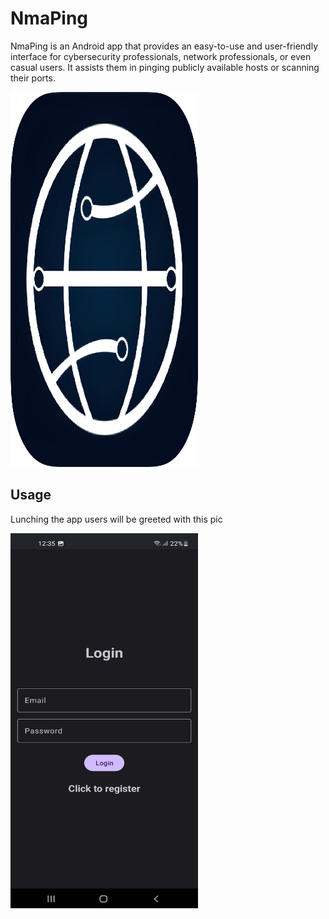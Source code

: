 # NmaPing
NmaPing is an Android app that provides an easy-to-use and user-friendly interface for cybersecurity professionals, network professionals, or even casual users. It assists them in pinging publicly available hosts or scanning their ports.

<img src="/assets/logo.png" width="300" height="600">

## Usage
Lunching the app users will be greeted with this pic

<img src="/assets/1.jpg" width="300" height="600">

